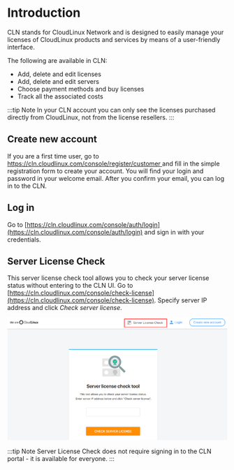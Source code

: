 # Introduction


CLN stands for CloudLinux Network and is designed to easily manage your licenses of CloudLinux products and services by means of a user-friendly interface.

The following are available in CLN:

* Add, delete and edit licenses
* Add, delete and edit servers
* Choose payment methods and buy licenses
* Track all the associated costs

:::tip Note
In your CLN account you can only see the licenses purchased directly from CloudLinux, not from the license resellers.
:::


## Create new account


If you are a first time user, go to [https://cln.cloudlinux.com/console/register/customer ](https://cln.cloudlinux.com/console/register/customer%20) and fill in the simple registration form to create your account. You will find your login and password in your welcome email. After you confirm your email, you can log in to the CLN.

## Log in


Go to [https://cln.cloudlinux.com/console/auth/login](https://cln.cloudlinux.com/console/auth/login) and sign in with your credentials.

## Server License Check


This server license check tool allows you to check your server license status without entering to the CLN UI.
Go to [https://cln.cloudlinux.com/console/check-license](https://cln.cloudlinux.com/console/check-license). Specify server IP address and click _Check server license_.

![](./images/serverlicensecheck_zoom70.png)

:::tip Note
Server License Check does not require signing in to the CLN portal - it is available for everyone.
:::
